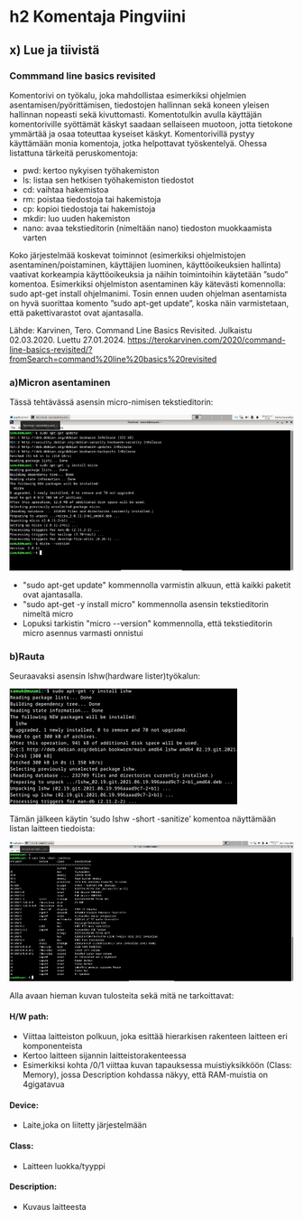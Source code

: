 # h2 Komentaja Pingviini

## x) Lue ja tiivistä

### Commmand line basics revisited
Komentorivi on työkalu, joka mahdollistaa esimerkiksi ohjelmien asentamisen/pyörittämisen, tiedostojen hallinnan sekä koneen yleisen hallinnan nopeasti sekä kivuttomasti. Komentotulkin avulla käyttäjän komentoriville syöttämät käskyt saadaan sellaiseen muotoon, jotta tietokone ymmärtää ja osaa toteuttaa kyseiset käskyt. 
Komentorivillä pystyy käyttämään monia komentoja, jotka helpottavat työskentelyä. Ohessa listattuna tärkeitä peruskomentoja:

* pwd: kertoo nykyisen työhakemiston
* ls: listaa sen hetkisen työhakemiston tiedostot
* cd: vaihtaa hakemistoa
* rm: poistaa tiedostoja tai hakemistoja
* cp: kopioi tiedostoja tai hakemistoja
* mkdir: luo uuden hakemiston
* nano: avaa tekstieditorin (nimeltään nano) tiedoston muokkaamista varten

Koko järjestelmää koskevat toiminnot (esimerkiksi ohjelmistojen asentaminen/poistaminen, käyttäjien luominen, käyttöoikeuksien hallinta) vaativat korkeampia käyttöoikeuksia ja näihin toimintoihin käytetään ”sudo” komentoa. Esimerkiksi ohjelmiston asentaminen käy kätevästi komennolla: sudo apt-get install ohjelmanimi. Tosin ennen uuden ohjelman asentamista on hyvä suorittaa komento ”sudo apt-get update”, koska näin varmistetaan, että pakettivarastot ovat ajantasalla.

Lähde:
Karvinen, Tero. Command Line Basics Revisited. Julkaistu 02.03.2020. Luettu 27.01.2024. https://terokarvinen.com/2020/command-line-basics-revisited/?fromSearch=command%20line%20basics%20revisited 

### a)Micron asentaminen

Tässä tehtävässä asensin micro-nimisen tekstieditorin:

![Add file: Upload](Mikro.png)

* "sudo apt-get update" kommennolla varmistin alkuun, että kaikki paketit ovat ajantasalla.
* "sudo apt-get -y install micro" kommennolla asensin tekstieditorin nimeltä micro
* Lopuksi tarkistin "micro --version" kommennolla, että tekstieditorin micro asennus varmasti onnistui

### b)Rauta

Seuraavaksi asensin lshw(hardware lister)työkalun:

![Add file: Upload](lshw.png)

Tämän jälkeen käytin ‘sudo lshw -short -sanitize’ komentoa näyttämään listan laitteen tiedoista:

![Add file: Upload](sanitize.png)

Alla avaan hieman kuvan tulosteita sekä mitä ne tarkoittavat: 

#### H/W path:
* Viittaa laitteiston polkuun, joka esittää hierarkisen rakenteen laitteen eri komponenteista
* Kertoo laitteen sijannin laitteistorakenteessa
* Esimerkiksi kohta /0/1 viittaa kuvan tapauksessa muistiyksikköön (Class: Memory), jossa Description kohdassa näkyy, että RAM-muistia on 4gigatavua

#### Device:
* Laite,joka on liitetty järjestelmään

#### Class:
* Laitteen luokka/tyyppi

#### Description:
* Kuvaus laitteesta










